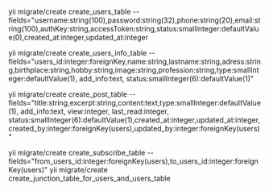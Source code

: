 yii migrate/create create_users_table --fields="username:string(100),password:string(32),phone:string(20),email:string(100),authKey:string,accessToken:string,status:smallInteger:defaultValue(0),created_at:integer,updated_at:integer

yii migrate/create create_users_info_table --fields="users_id:integer:foreignKey,name:string,lastname:string,adress:string,birthplace:string,hobby:string,image:string,profession:string,type:smallInteger:defaultValue(1), add_info:text, status:smallInteger(6):defaultValue(1)"

yii migrate/create create_post_table --fields="title:string,excerpt:string,content:text,type:smallInteger:defaultValue(1), add_info:text, view:integer, last_read:integer, status:smallInteger(6):defaultValue(1),created_at:integer,updated_at:integer,created_by:integer:foreignKey(users),updated_by:integer:foreignKey(users)"

yii migrate/create create_subscribe_table --fields="from_users_id:integer:foreignKey(users),to_users_id:integer:foreignKey(users)"
yii migrate/create create_junction_table_for_users_and_users_table
